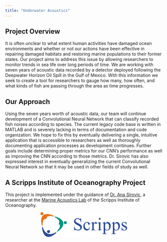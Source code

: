 ```yaml
---
title: "Underwater Acoustics"
---
```


## Project Overview

It is often unclear to what extent human activities have damaged ocean environments and whether or not our actions have been effective in repairing damaged habitats and restoring marine populations to their former states. Our project aims to address this issue by allowing researchers to monitor trends in sea life over long periods of time. We are working with seven years of acoustic data recorded by a detector deployed following the Deepwater Horizon Oil Spill in the Gulf of Mexico. With this information we seek to create a tool for researchers to gauge how many, how often, and what kinds of fish are passing through the area as time progresses.

## Our Approach

Using the seven years worth of acoustic data, our team will continue development of a Convolutional Neural Network that can classify recorded fish noises according to species. The current legacy code base is written in MATLAB and is severely lacking in terms of documentation and code organization. We hope to fix this by eventually delivering a single, intuitive application that is accessible to researchers as well as thoroughly documenting application processes as development continues. Further goals include determining proper metrics for our CNN’s performance as well as improving the CNN according to those metrics. Dr. Sirovic has also expressed interest in eventually generalizing the current Convolutional Neural Network so that it may be used in other fields of study as well.  

## A Scripps Institute of Oceanography Project

This project is implemented under the guidance of [Dr. Ana Sirovic](http://scrippsscholars.ucsd.edu/asirovic), a researcher at the [Marine Acoustics Lab](https://scripps.ucsd.edu/labs/sirovic/) of the Scripps Institute of Oceanography.

<center><img src="./Scripps.jpg" alt="Scripps Logo" style="width: 55%;"/></center>

